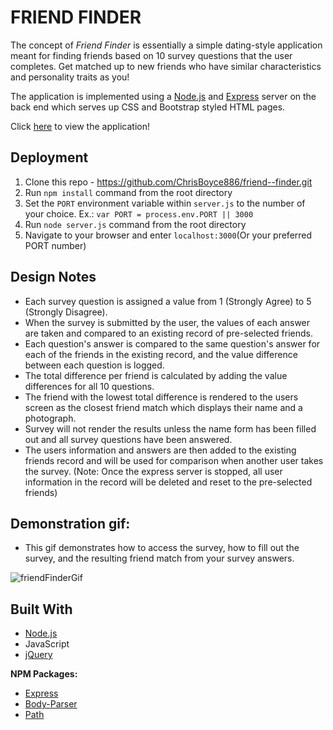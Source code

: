 # FRIEND FINDER

The concept of *Friend Finder* is essentially a simple dating-style application meant for finding friends based on 10 survey questions that the user completes. Get matched up to new friends who have similar characteristics and personality traits as you! 

The application is implemented using a [Node.js](https://nodejs.org/en/) and [Express](https://expressjs.com/) server on the back end which serves up CSS and Bootstrap styled HTML pages. 

Click [here](https://friend--finder--app.herokuapp.com/) to view the application!


## Deployment

1. Clone this repo - https://github.com/ChrisBoyce886/friend--finder.git
2. Run `npm install` command from the root directory
3. Set the `PORT` environment variable within `server.js` to the number of your choice. Ex.: `var PORT = process.env.PORT || 3000`
4. Run `node server.js` command from the root directory
5. Navigate to your browser and enter `localhost:3000`(Or your preferred PORT number)


## Design Notes

* Each survey question is assigned a value from 1 (Strongly Agree) to 5 (Strongly Disagree). 
* When the survey is submitted by the user, the values of each answer are taken and compared to an existing record of pre-selected friends. 
* Each question's answer is compared to the same question's answer for each of the friends in the existing record, and the value difference between each question is logged.
* The total difference per friend is calculated by adding the value differences for all 10 questions. 
* The friend with the lowest total difference is rendered to the users screen as the closest friend match which displays their name and a photograph.
* Survey will not render the results unless the name form has been filled out and all survey questions have been answered.
* The users information and answers are then added to the existing friends record and will be used for comparison when another user takes the survey. (Note: Once the express server is stopped, all user information in the record will be deleted and reset to the pre-selected friends)

     
## Demonstration gif:

* This gif demonstrates how to access the survey, how to fill out the survey, and the resulting friend match from your survey answers. 
   
![friendFinderGif](screenshot/friendFinder.gif "friendFiner.gif")

     
## Built With

* [Node.js](https://nodejs.org/en/docs/)
* JavaScript
* [jQuery](https://jquery.com/)

**NPM Packages:**

* [Express](https://www.npmjs.com/package/express)
* [Body-Parser](https://www.npmjs.com/package/body-parser)
* [Path](https://www.npmjs.com/package/path)
